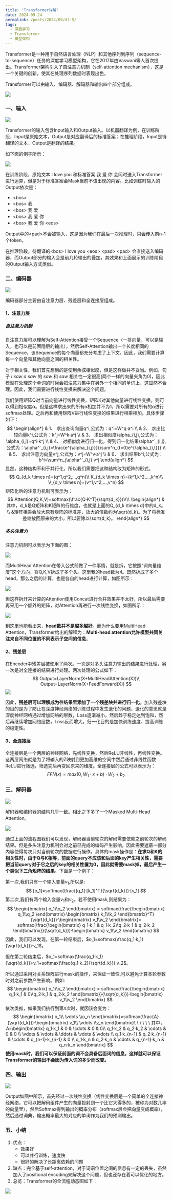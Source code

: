 ```yaml
---
title: 'Transformer详解'
date: 2024-09-24
permalink: /posts/2024/09/dl-5/
tags:
  - 深度学习
  - Transformer
  - 模型架构
---
```


Transformer是一种用于自然语言处理（NLP）和其他序列到序列（sequence-to-sequence）任务的深度学习模型架构，它在2017年由Vaswani等人首次提出。Transformer架构引入了自注意力机制（self-attention mechanism），这是一个关键的创新，使其在处理序列数据时表现出色。

Transformer可以由输入、编码器、解码器和输出四个部分组成。

![](https://sheehan-fang.github.io/images/picture/Transformer/1.png)



### 一、输入

![](https://sheehan-fang.github.io/images/picture/Transformer/8.png)

Transformer的输入包含Input输入和Output输入。以机器翻译为例，在训练阶段，Input是原始文本，Output是对应翻译后的标准答案；在推理阶段，Input是待翻译的文本，Output是翻译的结果。

如下面的例子所示：

![](https://sheehan-fang.github.io/images/picture/Transformer/2.png)

在训练阶段，原始文本<bos> I love you <eos> <pad> <pad> 和标准答案 <bos> 我 爱 你 <eos> <pad>会同时送入Transformer进行运算，但是对于标准答案会Mask当前不该出现的内容。比如训练时输入的Output依次是：

- \<bos\>
- \<bos\> 我
- \<bos\> 我 爱 
- \<bos\> 我 爱 你
- \<bos\> 我 爱 你 \<eos\>

Output中的\<pad\>不会被输入，这是因为我们在最后一次推理时，只会传入前n-1个token。

在推理阶段，待翻译的\<bos\> I love you \<eos\> \<pad\> \<pad\> 会直接送入编码器，而Output部分的输入会是前几轮输出的叠加，其效果和上面展示的训练阶段的Output输入方式类似。



### 二、编码器

![](https://sheehan-fang.github.io/images/picture/Transformer/3.png)

编码器部分主要由自注意力层、残差层和全连接层组成。



#### 1、注意力层

##### 自注意力机制

自注意力层可以理解为Self-Attention接受一个Sequence（一排向量，可以是输入，也可以是前面隐层的输出），然后Self-Attention输出一个长度相同的Sequence，该Sequence的每个向量都充分考虑了上下文。因此，我们需要计算每一个向量和其他向量之间的相关性。

对于相关性，我们首先想到的是使用余弦相似度，但是这样做并不妥当。例如，句子 *I saw a saw* 的 *saw* 和 *saw* 相关性一定很高(两个一样的向量夹角为0)，因此模型在处理这个单词的时候会把注意力集中在另外一个相同的单词上，这显然不合理。因此，我们需要进行线性变换来解决这个问题。

我们使用矩阵Q对当前向量进行线性变换，矩阵K对其他向量进行线性变换，则可以得到相似度α。但是这样求出来的所有α相加并不为1，所以需要对所有的α进行softmax处理。之后再和使用矩阵V进行线性变换的结果进行相乘相加。具体步骤如下：
$$
\begin{align*}
& 1、 求出查询向量q^i,公式为：q^i=W^q·a^i \\
& 2、 求出比较向量k^i,公式为：k^j=W^k·a^j \\
& 3、 求出相似度\alpha_{i,j},公式为：\alpha_{i,j}=q^i·k^j \\
& 4、 对相似度进行归一化，得到归一化结果\alpha^`_{i,j},公式为：\alpha^`_{i,j}=\frac{e^{\alpha_{i,j}}}{\sum^n_{t=0}e^{\alpha_{i,t}}} \\
& 5、 求出注意力向量v^j,公式为：v^j=W^v·a^j \\
& 6、 求出结果b^i,公式为：b^i=\sum^n_j\alpha^`_{i,j}·v^j
\end{align*}
$$
显然，这种结构不利于并行化，所以我们需要把这种结构改为矩阵的形式。
$$
Q_{d_k \times n}=(q^1,q^2,...,q^n)\\
K_{d_k \times n}=(k^1,k^2,...,k^n)\\
V_{d_v \times n}=(v^1,v^2,...,v^n)
$$
矩阵化后的注意力机制可表示为：
$$
Attention(Q,K,V)=softmax(\frac{Q·K^T}{\sqrt{d_k}})V\\
\begin{align*}
&其中，d_k是Q矩阵和K矩阵的行维度，也就是上面的Q_{d_k \times d}中的d_k。\\
&矩阵相乘会放大原有矩阵的标准差，放大的倍数约为\sqrt{d_k}。为了将标准差缩放回原来的大小，所以要除以\sqrt{d_k}。
\end{align*}
$$



##### 多头注意力

注意力机制可以表示为下面的图：

![](https://sheehan-fang.github.io/images/picture/Transformer/4.png)

而MultiHead Attention在带入公式前做了一件事情，就是拆，它按照“词向量维度”这个方向，将Q,K,V拆成了多个头。这里我的head数为4。既然拆成了多个head，那么之后的计算，也是各自的head进行计算，如图所示：

![](https://sheehan-fang.github.io/images/picture/Transformer/5.png)

但这样拆开来计算的Attention使用Concat进行合并效果并不太好，所以最后需要再采用一个额外的矩阵，对Attention再进行一次线性变换，如图所示：

![](https://sheehan-fang.github.io/images/picture/Transformer/6.png)

到这里也能看出来，**head数并不是越多越好**。而为什么要用MultiHead Attention，Transformer给出的解释为：**Multi-head attention允许模型共同关注来自不同位置的不同表示子空间的信息**。



#### 2、残差层

在Encoder中残差层被使用了两次。一次是对多头注意力输出的结果进行处理，另一次是对全连接的结果进行处理。两次处理的公式如下：
$$
Output=LayerNorm(X+MultiHeadAttention(X))\\
Output=LayerNorm(X+FeedForward(X))
$$
![](https://sheehan-fang.github.io/images/picture/Transformer/7.png)

因此，**残差层可以理解成为往结果里添加了一个残差块并进行归一化**。加入残差块的目的是为了防止在深度神经网络的训练过程中发生退化的问题，退化的意思就是深度神经网络通过增加网络的层数，Loss逐渐减小，然后趋于稳定达到饱和，然后再继续增加网络层数，Loss反而增大。归一化目的是加快训练速度、提高训练的稳定性。



#### 3、全连接层

全连接层是一个两层的神经网络，先线性变换，然后ReLU非线性，再线性变换。这两层网络就是为了将输入的Z映射到更加高维的空间中然后通过非线性函数ReLU进行筛选，筛选完后再变回原来的维度。全连接层的公式可以表示为：
$$
FFN(x)=max(0,W_1·x+b)·W_2+b_2
$$



### 三、解码器

![](https://sheehan-fang.github.io/images/picture/Transformer/9.png)

解码器和编码器的结构几乎一致。相比之下多了一个Masked Multi-Head Attention。

![](https://sheehan-fang.github.io/images/picture/Transformer/10.png)

通过上面的流程图我们可以发现，解码器当前轮次的解码需要依赖之前轮次的解码结果。但是多头注意力机制会对之前已完成的编码产生影响，因此需要遮蔽一部分内容使得每次只对当前轮次的数据进行操作。具体的mask操作是：**在求Q和K的相关性时，由于Q与K相等，前面的query不应该和后面的key产生相关性，需要把当前query对于它之后的key的相关性置为0，因此就需要mask掉，最后产生一个类似下三角矩阵的结果**。下面是一个例子：

第一次,我们只有一个输入变量$v_1$,所以是:
$$
[o_1]=softmax(\frac{[q_1]·[k_1]^T}{\sqrt{d_k}})·[v_1]
$$
第二次,我们有两个输入变量$v_1$和$v_2$。若不使用mask,则结果为：
$$
\begin{bmatrix} o_1\\o_2 \end{bmatrix} = 
softmax(\frac{\begin{bmatrix} q_1\\q_2 \end{bmatrix}·\begin{bmatrix} k_1\\k_2 \end{bmatrix}^T}{\sqrt{d_k}})·\begin{bmatrix} v_1\\v_2 \end{bmatrix}=
softmax(\frac{\begin{bmatrix} q_1·k_1 & q_1·k_2\\q_2·k_1 & q_2·k_2 \end{bmatrix}}{\sqrt{d_k}})·\begin{bmatrix} v_1\\v_2 \end{bmatrix}
$$
因此，我们可以发现，在第一轮结束后，$o_1=softmax(\frac{q_1·k_1}{\sqrt{d_k}})·v_1$。

但在第二轮结束后，$o_1=softmax(\frac{q_1·k_1}{\sqrt{d_k}})·v_1+softmax(\frac{q_1·k_2}{\sqrt{d_k}})·v_2$。

所以通过采用对关系矩阵进行mask的操作，来保证一致性,可以避免计算本轮参数时对之前参数产生影响。例如:
$$
\begin{bmatrix} o_1\\o_2 \end{bmatrix} = 
softmax(\frac{\begin{bmatrix} q_1·k_1 & 0\\q_2·k_1 & q_2·k_2 \end{bmatrix}}{\sqrt{d_k}})·\begin{bmatrix} v_1\\v_2 \end{bmatrix}
$$
依次类推，如果我们执行到第$n$次时，就因该会变为：
$$
\begin{bmatrix} o_1\\ \vdots \\o_n \end{bmatrix}=softmax(\frac{A}{\sqrt{d_k}})·\begin{bmatrix} v_1\\ \vdots \\v_n \end{bmatrix}\ \ \ \ \ \
其中，A=\begin{bmatrix}
q_1·k_1 &    0    & \cdots & 0 & 0\\
q_1·k_2 & q_2·k_2 & \cdots &     0       &    0   \\
\vdots  &  \vdots & \ddots & \vdots      & \vdots \\
q_1·k_{n-1} & q_2·k_{n-1} & \cdots & q_{n-1}·k_{n-1} & 0  \\
q_1·k_n & q_2·k_n & \cdots & q_{n-1}·k_n & q_n·k_n 
\end{bmatrix}
$$
**使用mask时，我们可以保证前面的词不会具备后面词的信息，这样就可以保证Transformer的输出不会因为传入词的多少而改变。**



### 四、输出

![](https://sheehan-fang.github.io/images/picture/Transformer/11.png)

Output如图中所示，首先经过一次线性变换（线性变换层是一个简单的全连接神经网络，它可以把解码组件产生的向量投射到一个比它大得多的，被称为对数几率的向量里），然后Softmax得到输出的概率分布（softmax层会把向量变成概率），然后通过词典，输出概率最大的对应的单词作为我们的预测输出。



### 五、小结

1. 优点：
   - 效果好
   - 可以并行训练，速度快
   - 很好的解决了长距离依赖的问题
2. 缺点：完全基于self-attention，对于词语位置之间的信息有一定的丢失，虽然加入了positional encoding来解决这个问题，但也还存在着可以优化的地方。
3. 总览：Transformer的全流程动态图如下：

![](https://sheehan-fang.github.io/images/picture/Transformer/1.gif)
